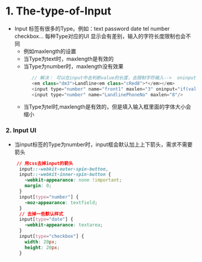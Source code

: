 # 1. The-type-of-Input
+ Input 标签有很多的Type。例如：text password date tel number checkbox...
  每种Type对应的UI 显示会有差别，输入的字符长度限制也会不同
  - 例如maxlength的设置
  - 当Type为text时，maxlength是有效的
  - 当Type为number时，maxlength没有效果
    ```javascript
       // 解决： 可以在input中去判断value的长度，去限制字符输入-->  oninput="if(value.length>3) value=value.slice(0,3);"
       <em class="dm3">Landline<em class="cRed8">*</em></em>
       <input type="number" name="front1" maxlen="3" oninput="if(value.length>3) value=value.slice(0,3);"/> - 
       <input type="number" name="LandlinePhoneNo" maxlen="8"/>
    ```
  - 当Type为tel时,maxlength是有效的，但是填入输入框里面的字体大小会缩小
 ### 2. Input UI
 + 当input标签的Type为number时，input框会默认加上上下箭头，需求不需要箭头
 ```css
     // 用css去掉input的箭头
      input::-webkit-outer-spin-button,
      input::-webkit-inner-spin-button {
        -webkit-appearance: none !important;
        margin: 0;
      }
      input[type="number"] {
        -moz-appearance: textfield;
      }
      // 去掉一些默认样式
      input[type="date"] {
        -webkit-appearance: textarea;
      }
      input[type="checkbox"] {
        width: 20px;
        height: 20px;
      }
 ```
    
  
